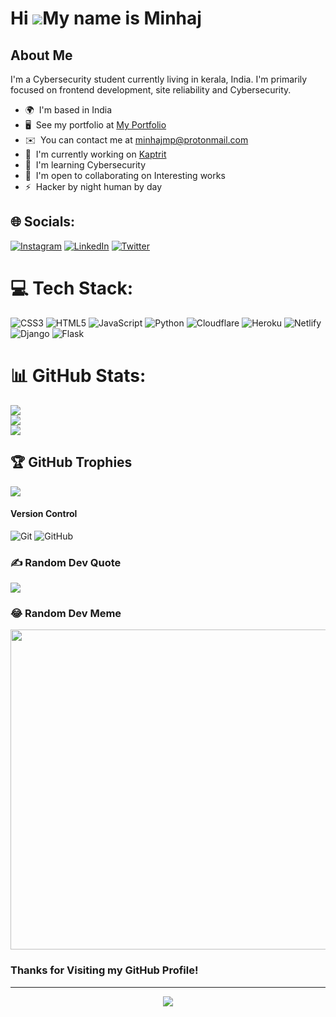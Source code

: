 Hi ![](https://user-images.githubusercontent.com/18350557/176309783-0785949b-9127-417c-8b55-ab5a4333674e.gif)My name is Minhaj
==============================================================================================================================

About Me
-------

I'm a Cybersecurity student currently living in kerala, India. I'm primarily focused on frontend development, site reliability and Cybersecurity.

* 🌍  I'm based in India
* 🖥️  See my portfolio at [My Portfolio](http://keagtorb.github.io/minhaj/)
* ✉️  You can contact me at [minhajmp@protonmail.com](mailto:minhajmp@protonmail.com )
* 🚀  I'm currently working on [Kaptrit](http://kaptrit.com)
* 🧠  I'm learning Cybersecurity
* 🤝  I'm open to collaborating on Interesting works
* ⚡  Hacker by night human by day

## 🌐 Socials:
[![Instagram](https://img.shields.io/badge/Instagram-%23E4405F.svg?logo=Instagram&logoColor=white)](https://instagram.com/minhaaajjj) [![LinkedIn](https://img.shields.io/badge/LinkedIn-%230077B5.svg?logo=linkedin&logoColor=white)](https://linkedin.com/in/minhaj-030b6024a) [![Twitter](https://img.shields.io/badge/Twitter-%231DA1F2.svg?logo=Twitter&logoColor=white)](https://twitter.com/minhaajjj) 

# 💻 Tech Stack:
![CSS3](https://img.shields.io/badge/css3-%231572B6.svg?style=for-the-badge&logo=css3&logoColor=white) ![HTML5](https://img.shields.io/badge/html5-%23E34F26.svg?style=for-the-badge&logo=html5&logoColor=white) ![JavaScript](https://img.shields.io/badge/javascript-%23323330.svg?style=for-the-badge&logo=javascript&logoColor=%23F7DF1E) ![Python](https://img.shields.io/badge/python-3670A0?style=for-the-badge&logo=python&logoColor=ffdd54) ![Cloudflare](https://img.shields.io/badge/Cloudflare-F38020?style=for-the-badge&logo=Cloudflare&logoColor=white) ![Heroku](https://img.shields.io/badge/heroku-%23430098.svg?style=for-the-badge&logo=heroku&logoColor=white) ![Netlify](https://img.shields.io/badge/netlify-%23000000.svg?style=for-the-badge&logo=netlify&logoColor=#00C7B7) ![Django](https://img.shields.io/badge/django-%23092E20.svg?style=for-the-badge&logo=django&logoColor=white) ![Flask](https://img.shields.io/badge/flask-%23000.svg?style=for-the-badge&logo=flask&logoColor=white)
# 📊 GitHub Stats:
![](https://github-readme-stats.vercel.app/api?username=keagtorb&theme=radical&hide_border=false&include_all_commits=false&count_private=false)<br/>
![](https://github-readme-streak-stats.herokuapp.com/?user=keagtorb&theme=radical&hide_border=false)<br/>
![](https://github-readme-stats.vercel.app/api/top-langs/?username=keagtorb&theme=radical&hide_border=false&include_all_commits=false&count_private=false&layout=compact)

## 🏆 GitHub Trophies
![](https://github-profile-trophy.vercel.app/?username=keagtorb&theme=radical&no-frame=false&no-bg=true&margin-w=4)

#### Version Control
![Git](https://img.shields.io/badge/-Git-000?style=for-the-badge&logo=git)
![GitHub](https://img.shields.io/badge/-GitHub-000?style=for-the-badge&logo=github)

### ✍️ Random Dev Quote
![](https://quotes-github-readme.vercel.app/api?type=horizontal&theme=radical)

### 😂 Random Dev Meme
<img src="https://random-memer.herokuapp.com/" width="512px"/>

### Thanks for Visiting my GitHub Profile!

---
<p align="center">
<img src="https://github.com/keagtorb/keagtorb/blob/output/github-contribution-grid-snake.svg">
</p>
